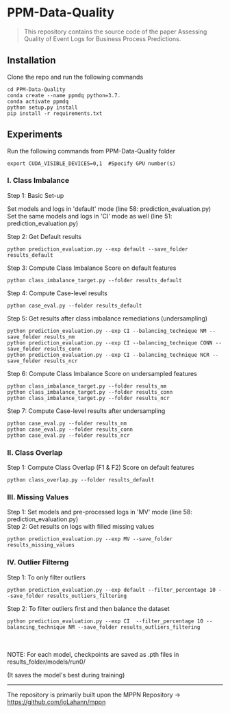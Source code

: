 # PPM-Data-Quality

> This repository contains the source code of the paper Assessing Quality of Event Logs for Business Process Predictions.


## Installation

Clone the repo and run the following commands

```
cd PPM-Data-Quality
conda create --name ppmdq python=3.7.
conda activate ppmdq
python setup.py install
pip install -r requirements.txt
```

## Experiments

Run the following commands from PPM-Data-Quality folder

```
export CUDA_VISIBLE_DEVICES=0,1  #Specify GPU number(s)
```

### I. Class Imbalance

Step 1: Basic Set-up

Set models and logs in 'default' mode (line 58: prediction_evaluation.py)  
Set the same models and logs in 'CI' mode as well (line 51: prediction_evaluation.py)

Step 2: Get Default results

```
python prediction_evaluation.py --exp default --save_folder results_default
```

Step 3: Compute Class Imbalance Score on default features

```
python class_imbalance_target.py --folder results_default 
```

Step 4: Compute Case-level results

```
python case_eval.py --folder results_default 
```

Step 5: Get results after class imbalance remediations (undersampling)

```
python prediction_evaluation.py --exp CI --balancing_technique NM --save_folder results_nm
python prediction_evaluation.py --exp CI --balancing_technique CONN --save_folder results_conn
python prediction_evaluation.py --exp CI --balancing_technique NCR --save_folder results_ncr
```

Step 6: Compute Class Imbalance Score on undersampled features

```
python class_imbalance_target.py --folder results_nm
python class_imbalance_target.py --folder results_conn
python class_imbalance_target.py --folder results_ncr
```

Step 7: Compute Case-level results after undersampling

```
python case_eval.py --folder results_nm
python case_eval.py --folder results_conn
python case_eval.py --folder results_ncr
```


### II. Class Overlap
Step 1: Compute Class Overlap (F1 & F2) Score on default features

```
python class_overlap.py --folder results_default
```


### III. Missing Values

Step 1:  Set models and pre-processed logs in 'MV' mode (line 58: prediction_evaluation.py)  
Step 2:  Get results on logs with filled missing values

```
python prediction_evaluation.py --exp MV --save_folder results_missing_values
```


### IV. Outlier Filterng


Step 1: To only filter outliers
```
python prediction_evaluation.py --exp default --filter_percentage 10 --save_folder results_outliers_filtering
```

Step 2: To filter outliers first and then balance the dataset

```
python prediction_evaluation.py --exp CI  --filter_percentage 10 --balancing_technique NM --save_folder results_outliers_filtering
```


<br>
<br>
NOTE: For each model, checkpoints are saved as .pth files in results_folder/models/run0/

(It saves the model's best during training)

<hr>

The repository is primarily built upon the MPPN Repository -> https://github.com/joLahann/mppn
